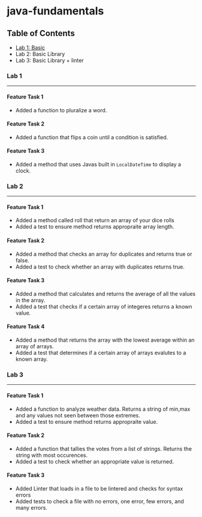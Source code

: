 # java-fundamentals



## Table of Contents

- [Lab 1: Basic](/basics/Main.java)
- Lab 2: Basic Library
- Lab 3: Basic Library + linter





### Lab 1
---

#### Feature Task 1

- Added a function to pluralize a word.

#### Feature Task 2

- Added a function that flips a coin until a condition is satisfied.

#### Feature Task 3

- Added a method that uses Javas built in `LocalDateTime` to display a clock. 



### Lab 2
---

#### Feature Task 1

- Added a method called roll that return an array of your dice rolls
- Added a test to ensure method returns appropraite array length.

#### Feature Task 2

- Added a method that checks an array for duplicates and returns true or false.
- Added a test to check whether an array with duplicates returns true.

#### Feature Task 3

- Added a method that calculates and returns the average of all the values in the array.
- Added a test that checks if a certain array of integeres returns a known value.

#### Feature Task 4

- Added a method that returns the array with the lowest average within an array of arrays.
- Added a test that determines if a certain array of arrays evalutes to a known array.



### Lab 3
---

#### Feature Task 1

- Added a function to analyze weather data. Returns a string of min,max and any values not seen between those extremes.
- Added a test to ensure method returns appropraite value.

#### Feature Task 2

- Added a function that tallies the votes from a list of strings. Returns the string with most occurences. 
- Added a test to check whether an appropriate value is returned.

#### Feature Task 3
 
- Added Linter that loads in a file to be lintered and checks for syntax errors
- Added tests to check a file with no errors, one error, few errors, and many errors. 
